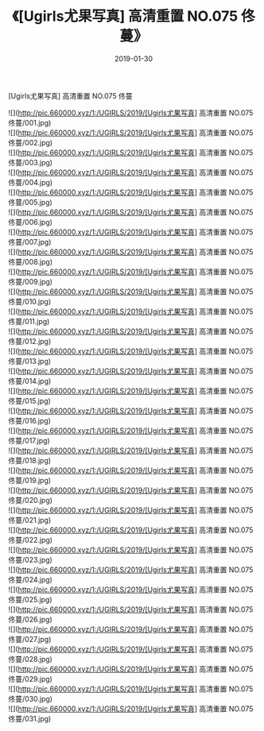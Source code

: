 ﻿---
layout: post
title:  《[Ugirls尤果写真] 高清重置 NO.075 佟蔓》
date:   2019-01-30
img: http://pic.660000.xyz/1:/UGIRLS/2019/[Ugirls尤果写真] 高清重置 NO.075 佟蔓/000.jpg
categories: [美女, 清纯, 唯美]
---

[Ugirls尤果写真] 高清重置 NO.075 佟蔓

 ![](http://pic.660000.xyz/1:/UGIRLS/2019/[Ugirls尤果写真] 高清重置 NO.075 佟蔓/001.jpg) <br>![](http://pic.660000.xyz/1:/UGIRLS/2019/[Ugirls尤果写真] 高清重置 NO.075 佟蔓/002.jpg) <br>![](http://pic.660000.xyz/1:/UGIRLS/2019/[Ugirls尤果写真] 高清重置 NO.075 佟蔓/003.jpg) <br>![](http://pic.660000.xyz/1:/UGIRLS/2019/[Ugirls尤果写真] 高清重置 NO.075 佟蔓/004.jpg) <br>![](http://pic.660000.xyz/1:/UGIRLS/2019/[Ugirls尤果写真] 高清重置 NO.075 佟蔓/005.jpg) <br>![](http://pic.660000.xyz/1:/UGIRLS/2019/[Ugirls尤果写真] 高清重置 NO.075 佟蔓/006.jpg) <br>![](http://pic.660000.xyz/1:/UGIRLS/2019/[Ugirls尤果写真] 高清重置 NO.075 佟蔓/007.jpg) <br>![](http://pic.660000.xyz/1:/UGIRLS/2019/[Ugirls尤果写真] 高清重置 NO.075 佟蔓/008.jpg) <br>![](http://pic.660000.xyz/1:/UGIRLS/2019/[Ugirls尤果写真] 高清重置 NO.075 佟蔓/009.jpg) <br>![](http://pic.660000.xyz/1:/UGIRLS/2019/[Ugirls尤果写真] 高清重置 NO.075 佟蔓/010.jpg) <br>![](http://pic.660000.xyz/1:/UGIRLS/2019/[Ugirls尤果写真] 高清重置 NO.075 佟蔓/011.jpg) <br>![](http://pic.660000.xyz/1:/UGIRLS/2019/[Ugirls尤果写真] 高清重置 NO.075 佟蔓/012.jpg) <br>![](http://pic.660000.xyz/1:/UGIRLS/2019/[Ugirls尤果写真] 高清重置 NO.075 佟蔓/013.jpg) <br>![](http://pic.660000.xyz/1:/UGIRLS/2019/[Ugirls尤果写真] 高清重置 NO.075 佟蔓/014.jpg) <br>![](http://pic.660000.xyz/1:/UGIRLS/2019/[Ugirls尤果写真] 高清重置 NO.075 佟蔓/015.jpg) <br>![](http://pic.660000.xyz/1:/UGIRLS/2019/[Ugirls尤果写真] 高清重置 NO.075 佟蔓/016.jpg) <br>![](http://pic.660000.xyz/1:/UGIRLS/2019/[Ugirls尤果写真] 高清重置 NO.075 佟蔓/017.jpg) <br>![](http://pic.660000.xyz/1:/UGIRLS/2019/[Ugirls尤果写真] 高清重置 NO.075 佟蔓/018.jpg) <br>![](http://pic.660000.xyz/1:/UGIRLS/2019/[Ugirls尤果写真] 高清重置 NO.075 佟蔓/019.jpg) <br>![](http://pic.660000.xyz/1:/UGIRLS/2019/[Ugirls尤果写真] 高清重置 NO.075 佟蔓/020.jpg) <br>![](http://pic.660000.xyz/1:/UGIRLS/2019/[Ugirls尤果写真] 高清重置 NO.075 佟蔓/021.jpg) <br>![](http://pic.660000.xyz/1:/UGIRLS/2019/[Ugirls尤果写真] 高清重置 NO.075 佟蔓/022.jpg) <br>![](http://pic.660000.xyz/1:/UGIRLS/2019/[Ugirls尤果写真] 高清重置 NO.075 佟蔓/023.jpg) <br>![](http://pic.660000.xyz/1:/UGIRLS/2019/[Ugirls尤果写真] 高清重置 NO.075 佟蔓/024.jpg) <br>![](http://pic.660000.xyz/1:/UGIRLS/2019/[Ugirls尤果写真] 高清重置 NO.075 佟蔓/025.jpg) <br>![](http://pic.660000.xyz/1:/UGIRLS/2019/[Ugirls尤果写真] 高清重置 NO.075 佟蔓/026.jpg) <br>![](http://pic.660000.xyz/1:/UGIRLS/2019/[Ugirls尤果写真] 高清重置 NO.075 佟蔓/027.jpg) <br>![](http://pic.660000.xyz/1:/UGIRLS/2019/[Ugirls尤果写真] 高清重置 NO.075 佟蔓/028.jpg) <br>![](http://pic.660000.xyz/1:/UGIRLS/2019/[Ugirls尤果写真] 高清重置 NO.075 佟蔓/029.jpg) <br>![](http://pic.660000.xyz/1:/UGIRLS/2019/[Ugirls尤果写真] 高清重置 NO.075 佟蔓/030.jpg) <br>![](http://pic.660000.xyz/1:/UGIRLS/2019/[Ugirls尤果写真] 高清重置 NO.075 佟蔓/031.jpg) <br>